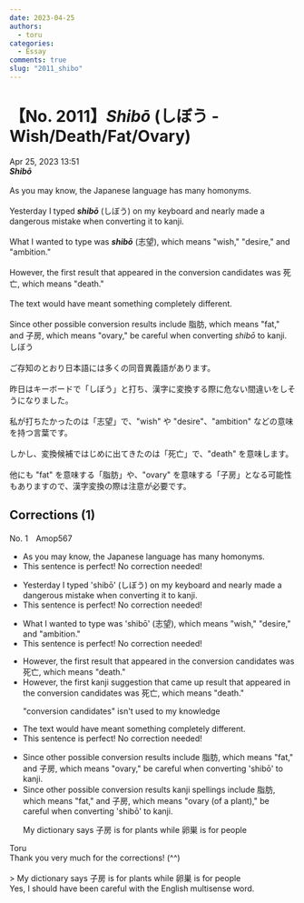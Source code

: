 ```yaml
---
date: 2023-04-25
authors:
  - toru
categories:
  - Essay
comments: true
slug: "2011_shibo"
---
```


# 【No. 2011】<strong><em>Shibō</strong></em> (しぼう - Wish/Death/Fat/Ovary)
<div class="date">Apr 25, 2023 13:51</div>
<div id="post"><div id="body_show_ori">
<strong><em>Shibō</strong></em><br/><br/>As you may know, the Japanese language has many homonyms.<br/><br/>Yesterday I typed <strong><em>shibō</em></strong> (しぼう) on my keyboard and nearly made a dangerous mistake when converting it to kanji.<br/><br/>What I wanted to type was <strong><em>shibō</em></strong> (志望), which means "wish," "desire," and "ambition."<br/><br/>However, the first result that appeared in the conversion candidates was 死亡, which means "death."<br/><br/>The text would have meant something completely different.<br/><br/>Since other possible conversion results include 脂肪, which means "fat," and 子房, which means "ovary," be careful when converting <em>shibō</em> to kanji.
</div></div>

<!-- more -->

<div id="post_ja"><div id="body_show_mo">
しぼう<br/><br/>ご存知のとおり日本語には多くの同音異義語があります。<br/><br/>昨日はキーボードで「しぼう」と打ち、漢字に変換する際に危ない間違いをしそうになりました。<br/><br/>私が打ちたかったのは「志望」で、"wish" や "desire"、"ambition" などの意味を持つ言葉です。<br/><br/>しかし、変換候補ではじめに出てきたのは「死亡」で、"death" を意味します。<br/><br/>他にも "fat" を意味する「脂肪」や、"ovary" を意味する「子房」となる可能性もありますので、漢字変換の際は注意が必要です。
</div></div>

## Corrections (1)
<div id="block"><div class="first_name"> No. 1　<span class="just_name">Amop567</span></div><div id="block2">
<ul class="correction_field">
<li class="incorrect">As you may know, the Japanese language has many homonyms.</li>
<li class="corrected perfect">This sentence is perfect! No correction needed!</li>
</ul>
<ul class="correction_field">
<li class="incorrect">Yesterday I typed 'shibō' (しぼう) on my keyboard and nearly made a dangerous mistake when converting it to kanji.</li>
<li class="corrected perfect">This sentence is perfect! No correction needed!</li>
</ul>
<ul class="correction_field">
<li class="incorrect">What I wanted to type was 'shibō' (志望), which means "wish," "desire," and "ambition."</li>
<li class="corrected perfect">This sentence is perfect! No correction needed!</li>
</ul>
<ul class="correction_field">
<li class="incorrect">However, the first result that appeared in the conversion candidates was 死亡, which means "death."</li>
<li class="corrected correct">
However, the first<span class="f_blue"> kanji suggestion that came up</span> <span class="sline"><span class="f_red">result that appeared in the conversion candidates</span></span> was 死亡, which means "death."
<p class="correction_comment">"conversion candidates" isn't used to my knowledge</p>
</li>
</ul>
<ul class="correction_field">
<li class="incorrect">The text would have meant something completely different.</li>
<li class="corrected perfect">This sentence is perfect! No correction needed!</li>
</ul>
<ul class="correction_field">
<li class="incorrect">Since other possible conversion results include 脂肪, which means "fat," and 子房, which means "ovary," be careful when converting 'shibō' to kanji.</li>
<li class="corrected correct">
Since other possible <span class="sline"><span class="f_red">conversion results</span></span> <span class="f_blue">kanji spellings</span> include 脂肪, which means "fat," and 子房, which means "ovary <span class="f_blue">(of a plant)</span>," be careful when converting 'shibō' to kanji.
<p class="correction_comment">My dictionary says 子房 is for plants while 卵巣 is for people</p>
</li>
</ul>
</div><div class="name"><span class="just_name">Toru</span><br>
Thank you very much for the corrections! (^^)<br/><br/>&gt; My dictionary says 子房 is for plants while 卵巣 is for people<br/>Yes, I should have been careful with the English multisense word.
</div>
</div>
